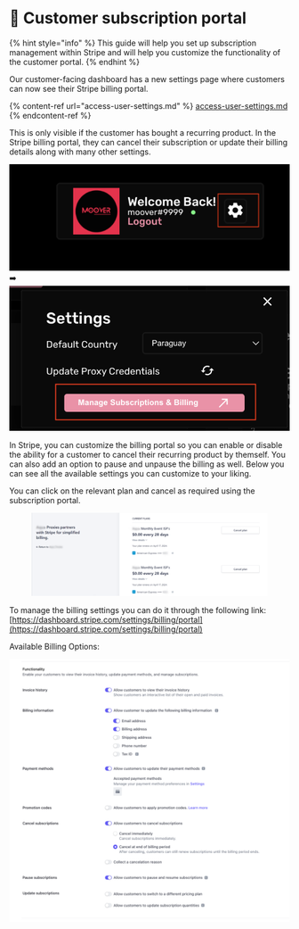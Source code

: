 # 🏧 Customer subscription portal

{% hint style="info" %}
This guide will help you set up subscription management within Stripe and will help you customize the functionality of the customer portal.
{% endhint %}

Our customer-facing dashboard has a new settings page where customers can now see their Stripe billing portal.&#x20;

{% content-ref url="access-user-settings.md" %}
[access-user-settings.md](access-user-settings.md)
{% endcontent-ref %}

This is only visible if the customer has bought a recurring product. In the Stripe billing portal, they can cancel their subscription or update their billing details along with many other settings.

![](<../.gitbook/assets/Screen Shot 2022-06-26 at 1.05.05 PM.png>)       ➡️         ![](<../.gitbook/assets/Screen Shot 2022-06-26 at 1.05.10 PM.png>)



In Stripe, you can customize the billing portal so you can enable or disable the ability for a customer to cancel their recurring product by themself. You can also add an option to pause and unpause the billing as well. Below you can see all the available settings you can customize to your liking.

You can click on the relevant plan and cancel as required using the subscription portal.



<figure><img src="../.gitbook/assets/2024-03-21 11_22_06-Untitled design - Facebook Post.png" alt=""><figcaption></figcaption></figure>

To manage the billing settings you can do it through the following link: [https://dashboard.stripe.com/settings/billing/portal](https://dashboard.stripe.com/settings/billing/portal)

Available Billing Options:



![](<../.gitbook/assets/Screen Shot 2022-06-26 at 1.00.36 PM.png>)
